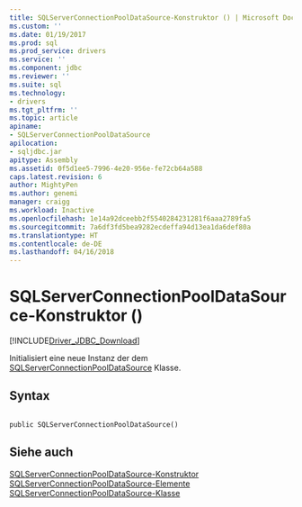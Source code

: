 ```yaml
---
title: SQLServerConnectionPoolDataSource-Konstruktor () | Microsoft Docs
ms.custom: ''
ms.date: 01/19/2017
ms.prod: sql
ms.prod_service: drivers
ms.service: ''
ms.component: jdbc
ms.reviewer: ''
ms.suite: sql
ms.technology:
- drivers
ms.tgt_pltfrm: ''
ms.topic: article
apiname:
- SQLServerConnectionPoolDataSource
apilocation:
- sqljdbc.jar
apitype: Assembly
ms.assetid: 0f5d1ee5-7996-4e20-956e-fe72cb64a588
caps.latest.revision: 6
author: MightyPen
ms.author: genemi
manager: craigg
ms.workload: Inactive
ms.openlocfilehash: 1e14a92dceebb2f5540284231281f6aaa2789fa5
ms.sourcegitcommit: 7a6df3fd5bea9282ecdeffa94d13ea1da6def80a
ms.translationtype: HT
ms.contentlocale: de-DE
ms.lasthandoff: 04/16/2018
---
```

# <a name="sqlserverconnectionpooldatasource-constructor-"></a>SQLServerConnectionPoolDataSource-Konstruktor ()
[!INCLUDE[Driver_JDBC_Download](../../../includes/driver_jdbc_download.md)]

  Initialisiert eine neue Instanz der dem [SQLServerConnectionPoolDataSource](../../../connect/jdbc/reference/sqlserverconnectionpooldatasource-class.md) Klasse.  
  
## <a name="syntax"></a>Syntax  
  
```  
  
public SQLServerConnectionPoolDataSource()  
```  
  
## <a name="see-also"></a>Siehe auch  
 [SQLServerConnectionPoolDataSource-Konstruktor](../../../connect/jdbc/reference/sqlserverconnectionpooldatasource-constructors.md)   
 [SQLServerConnectionPoolDataSource-Elemente](../../../connect/jdbc/reference/sqlserverconnectionpooldatasource-members.md)   
 [SQLServerConnectionPoolDataSource-Klasse](../../../connect/jdbc/reference/sqlserverconnectionpooldatasource-class.md)  
  
  
